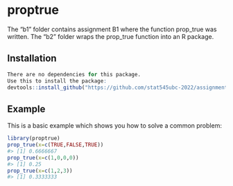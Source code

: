 
<!-- README.md is generated from README.Rmd. Please edit that file -->

# proptrue

<!-- badges: start -->
<!-- badges: end -->

The “b1” folder contains assignment B1 where the function prop_true was
written. The “b2” folder wraps the prop_true function into an R package.

## Installation

``` r
There are no dependencies for this package.
Use this to install the package:
devtools::install_github("https://github.com/stat545ubc-2022/assignment-b1-and-b2-mlbaron1/b2/proptrue")
```

## Example

This is a basic example which shows you how to solve a common problem:

``` r
library(proptrue)
prop_true(x=c(TRUE,FALSE,TRUE))
#> [1] 0.6666667
prop_true(x=c(1,0,0,0))
#> [1] 0.25
prop_true(x=c(1,2,3))         
#> [1] 0.3333333
```
